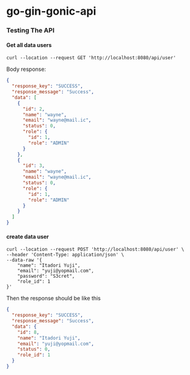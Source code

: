 # go-gin-gonic-api

### Testing The API

#### Get all data users

```shell
curl --location --request GET 'http://localhost:8080/api/user'
```

Body response:

```json
{
  "response_key": "SUCCESS",
  "response_message": "Success",
  "data": [
    {
      "id": 2,
      "name": "wayne",
      "email": "wayne@mail.ic",
      "status": 0,
      "role": {
        "id": 1,
        "role": "ADMIN"
      }
    },
    {
      "id": 3,
      "name": "wayne",
      "email": "wayne@mail.ic",
      "status": 0,
      "role": {
        "id": 1,
        "role": "ADMIN"
      }
    }
  ]
}
```

#### create data user

```shell
curl --location --request POST 'http://localhost:8080/api/user' \
--header 'Content-Type: application/json' \
--data-raw '{
    "name": "Itadori Yuji",
    "email": "yuji@yopmail.com",
    "password": "S3cret",
    "role_id": 1
}'
```

Then the response should be like this

```json
{
  "response_key": "SUCCESS",
  "response_message": "Success",
  "data": {
    "id": 8,
    "name": "Itadori Yuji",
    "email": "yuji@yopmail.com",
    "status": 0,
    "role_id": 1
  }
}
```